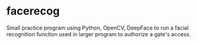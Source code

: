 # facerecog
Small practice program using Python, OpenCV, DeepFace to run a facial recognition function used in larger program to authorize a gate's access.

